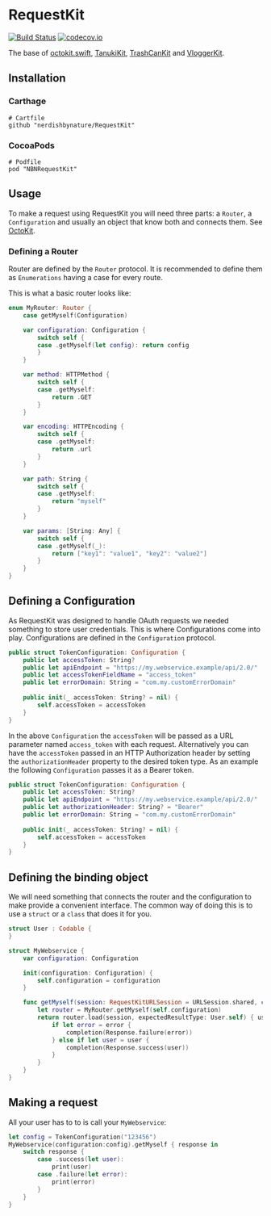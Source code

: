 # RequestKit

[![Build Status](https://travis-ci.org/nerdishbynature/RequestKit.svg?branch=master)](https://travis-ci.org/nerdishbynature/RequestKit)
[![codecov.io](https://codecov.io/github/nerdishbynature/RequestKit/coverage.svg?branch=master)](https://codecov.io/github/nerdishbynature/RequestKit?branch=master)

The base of [octokit.swift](https://github.com/nerdishbynature/Octokit.swift), [TanukiKit](https://github.com/nerdishbynature/TanukiKit), [TrashCanKit](https://github.com/nerdishbynature/TrashCanKit) and [VloggerKit](https://github.com/nerdishbynature/VloggerKit).

## Installation

### Carthage

```
# Cartfile
github "nerdishbynature/RequestKit"
```

### CocoaPods

```
# Podfile
pod "NBNRequestKit"
```

## Usage

To make a request using RequestKit you will need three parts: a `Router`, a `Configuration` and usually an object that know both and connects them. See [OctoKit](https://github.com/nerdishbynature/octokit.swift/blob/master/OctoKit/Octokit.swift#L3).

### Defining a Router

Router are defined by the `Router` protocol. It is recommended to define them as `Enumerations` having a case for every route.

This is what a basic router looks like:

```swift
enum MyRouter: Router {
    case getMyself(Configuration)

    var configuration: Configuration {
        switch self {
        case .getMyself(let config): return config
        }
    }

    var method: HTTPMethod {
        switch self {
        case .getMyself:
            return .GET
        }
    }

    var encoding: HTTPEncoding {
        switch self {
        case .getMyself:
            return .url
        }
    }

    var path: String {
        switch self {
        case .getMyself:
            return "myself"
        }
    }

    var params: [String: Any] {
        switch self {
        case .getMyself(_):
            return ["key1": "value1", "key2": "value2"]
        }
    }
}
```

## Defining a Configuration

As RequestKit was designed to handle OAuth requests we needed something to store user credentials. This is where Configurations come into play. Configurations are defined in the `Configuration` protocol.

```swift
public struct TokenConfiguration: Configuration {
    public let accessToken: String?
    public let apiEndpoint = "https://my.webservice.example/api/2.0/"
    public let accessTokenFieldName = "access_token"
    public let errorDomain: String = "com.my.customErrorDomain"
    
    public init(_ accessToken: String? = nil) {
        self.accessToken = accessToken
    }
}
```

In the above `Configuration` the `accessToken` will be passed as a URL parameter named `access_token` with each request. Alternatively you can have the `accessToken` passed in an HTTP Authorization header by setting the `authorizationHeader` property to the desired token type. As an example the following `Configuration` passes it as a Bearer token.

```swift
public struct TokenConfiguration: Configuration {
    public let accessToken: String?
    public let apiEndpoint = "https://my.webservice.example/api/2.0/"
    public let authorizationHeader: String? = "Bearer"
    public let errorDomain: String = "com.my.customErrorDomain"
        
    public init(_ accessToken: String? = nil) {
        self.accessToken = accessToken
    }
}
```

## Defining the binding object

We will need something that connects the router and the configuration to make provide a convenient interface. The common way of doing this is to use a `struct` or a `class` that does it for you.

```swift
struct User : Codable {
}

struct MyWebservice {
    var configuration: Configuration

    init(configuration: Configuration) {
        self.configuration = configuration
    }

    func getMyself(session: RequestKitURLSession = URLSession.shared, completion: @escaping (_ response: Response<User>) -> Void) -> URLSessionDataTaskProtocol? {
        let router = MyRouter.getMyself(self.configuration)
        return router.load(session, expectedResultType: User.self) { user, error in
            if let error = error {
                completion(Response.failure(error))
            } else if let user = user {
                completion(Response.success(user))
            }
        }
    }
}
```

## Making a request

All your user has to to is call your `MyWebservice`:

```swift
let config = TokenConfiguration("123456")
MyWebservice(configuration:config).getMyself { response in
    switch response {
        case .success(let user):
            print(user)
        case .failure(let error):
            print(error)
        }
    }
}
```
